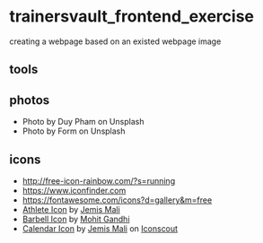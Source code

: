 # trainersvault_frontend_exercise
creating a webpage based on an existed webpage image


## tools
## photos
- Photo by Duy Pham on Unsplash
- Photo by Form on Unsplash


## icons 

- http://free-icon-rainbow.com/?s=running 
- https://www.iconfinder.com
- https://fontawesome.com/icons?d=gallery&m=free
- <a href="https://iconscout.com/icon/athlete-runner-running-olympics-marathon-race-sprint" target="_blank">Athlete Icon</a> by <a href="https://iconscout.com/contributors/jemismali" target="_blank">Jemis Mali</a>
- <a href="https://iconscout.com/icon/barbell-dumbbell-dumbell-fitness-gym-weight-weightlifting-1" target="_blank">Barbell Icon</a> by <a href="https://iconscout.com/contributors/mcgandhi61" target="_blank">Mohit Gandhi</a>
- <a href="https://iconscout.com/icon/calendar-1504" target="_blank">Calendar Icon</a> by <a href="https://iconscout.com/contributors/jemismali">Jemis Mali</a> on <a href="https://iconscout.com">Iconscout</a>